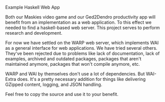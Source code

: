 Example Haskell Web App

Both our Maskies video game and our Ged2Dendro productivity app will benefit from an implementation as a web application. To this effect we needed to find a haskell-based web server. This project serves to perform research and development.

For now we have settled on the WARP web server, which implements WAI as a general interface for web applications. We have tried several others. They've been rejected due to problems like lack of documentation, lack of examples, archived and outdated packages, packages that aren't maintained anymore, packages that won't compile anymore, etc. 

WARP and WAI by themselves don't use a lot of dependencies. But WAI-Extra does. It's a pretty necessary addition for things like delivering GZipped content, logging, and JSON handling.

Feel free to copy the source and use it to your benefit.
